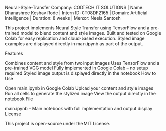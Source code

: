 Neural-Style-Transfer
Company: CODTECH IT SOLUTIONS | Name: Dhanashree Keshav Rode | Intern ID: CT08DF2165 | Domain: Artificial Intelligence | Duration: 8 weeks | Mentor: Neela Santosh

This project implements Neural Style Transfer using TensorFlow and a pre-trained model to blend content and style images. Built and tested on Google Colab for easy replication and cloud-based execution. Styled image examples are displayed directly in main.ipynb as part of the output.

Features

Combines content and style from two input images
Uses TensorFlow and a pre-trained VGG model
Fully implemented in Google Colab – no setup required
Styled image output is displayed directly in the notebook
How to Use

Open main.ipynb in Google Colab
Upload your content and style images
Run all cells to generate the stylized image
View the output directly in the notebook
File

main.ipynb – Main notebook with full implementation and output display
License

This project is open-source under the MIT License.

